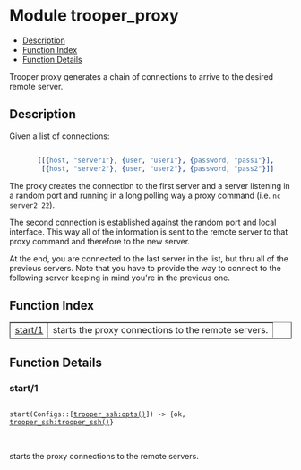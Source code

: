 

# Module trooper_proxy #
* [Description](#description)
* [Function Index](#index)
* [Function Details](#functions)

Trooper proxy generates a chain of connections to arrive to the desired
remote server.

<a name="description"></a>

## Description ##

Given a list of connections:

```erlang

       [[{host, "server1"}, {user, "user1"}, {password, "pass1"}],
        [{host, "server2"}, {user, "user2"}, {password, "pass2"}]]
```

The proxy creates the connection to the first server and a server
listening in a random port and running in a long polling way a proxy
command (i.e. `nc server2 22`).

The second connection is established against the random port and local
interface. This way all of the information is sent to the remote server
to that proxy command and therefore to the new server.

At the end, you are connected to the last server in the list, but thru
all of the previous servers. Note that you have to provide the way to
connect to the following server keeping in mind you're in the previous
one.<a name="index"></a>

## Function Index ##


<table width="100%" border="1" cellspacing="0" cellpadding="2" summary="function index"><tr><td valign="top"><a href="#start-1">start/1</a></td><td>starts the proxy connections to the remote servers.</td></tr></table>


<a name="functions"></a>

## Function Details ##

<a name="start-1"></a>

### start/1 ###

<pre><code>
start(Configs::[<a href="trooper_ssh.md#type-opts">trooper_ssh:opts()</a>]) -&gt; {ok, <a href="trooper_ssh.md#type-trooper_ssh">trooper_ssh:trooper_ssh()</a>}
</code></pre>
<br />

starts the proxy connections to the remote servers.

